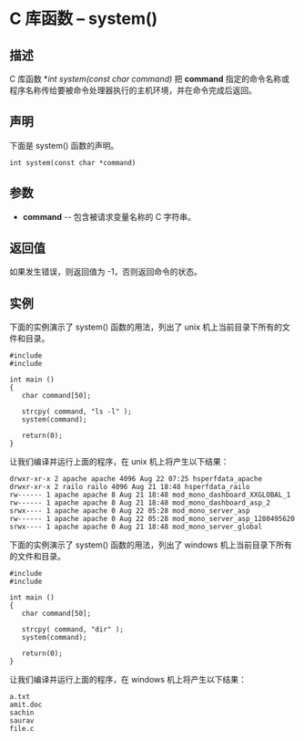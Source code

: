 # C 库函数 – system()


## 描述

C 库函数 **int system(const char *command)** 把 **command** 指定的命令名称或程序名称传给要被命令处理器执行的主机环境，并在命令完成后返回。

## 声明

下面是 system() 函数的声明。

    int system(const char *command)

## 参数

* **command** \-- 包含被请求变量名称的 C 字符串。

## 返回值

如果发生错误，则返回值为 -1，否则返回命令的状态。

## 实例

下面的实例演示了 system() 函数的用法，列出了 unix 机上当前目录下所有的文件和目录。

    #include 
    #include 

    int main ()
    {
       char command[50];

       strcpy( command, "ls -l" );
       system(command);

       return(0);
    }

让我们编译并运行上面的程序，在 unix 机上将产生以下结果：

    drwxr-xr-x 2 apache apache 4096 Aug 22 07:25 hsperfdata_apache
    drwxr-xr-x 2 railo railo 4096 Aug 21 18:48 hsperfdata_railo
    rw------ 1 apache apache 8 Aug 21 18:48 mod_mono_dashboard_XXGLOBAL_1
    rw------ 1 apache apache 8 Aug 21 18:48 mod_mono_dashboard_asp_2
    srwx---- 1 apache apache 0 Aug 22 05:28 mod_mono_server_asp
    rw------ 1 apache apache 0 Aug 22 05:28 mod_mono_server_asp_1280495620
    srwx---- 1 apache apache 0 Aug 21 18:48 mod_mono_server_global

下面的实例演示了 system() 函数的用法，列出了 windows 机上当前目录下所有的文件和目录。

    #include 
    #include 

    int main ()
    {
       char command[50];

       strcpy( command, "dir" );
       system(command);

       return(0);
    }

让我们编译并运行上面的程序，在 windows 机上将产生以下结果：

    a.txt
    amit.doc
    sachin
    saurav
    file.c